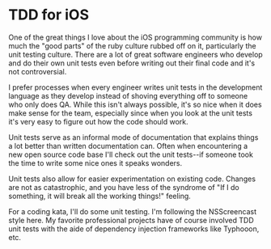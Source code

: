 # TDD for iOS

One of the great things I love about the iOS programming community is how much the "good parts" of the ruby culture rubbed off on it, particularly the unit testing culture. There are a lot of great software engineers who develop and do their own unit tests even before writing out their final code and it's not controversial.

I prefer processes when every engineer writes unit tests in the development language as they develop instead of shoving everything off to someone who only does QA. While this isn't always possible, it's so nice when it does make sense for the team, especially since when you look at the unit tests it's very easy to figure out how the code should work. 

Unit tests serve as an informal mode of documentation that explains things a lot better than written documentation can. Often when encountering a new open source code base I'll check out the unit tests--if someone took the time to write some nice ones it speaks wonders.

Unit tests also allow for easier experimentation on existing code. Changes are not as catastrophic, and you have less of the syndrome of "If I do something, it will break all the working things!" feeling.

For a coding kata, I'll do some unit testing. I'm following the NSScreencast style here. My favorite professional projects have of course involved TDD unit tests with the aide of dependency injection frameworks like Typhooon, etc. 